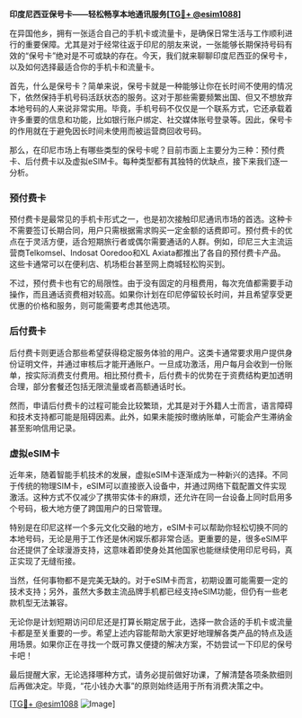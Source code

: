 **印度尼西亚保号卡——轻松畅享本地通讯服务[[TG💪+ @esim1088](https://t.me/s/esim1088)]**

在异国他乡，拥有一张适合自己的手机卡或流量卡，是确保日常生活与工作顺利进行的重要保障。尤其是对于经常往返于印尼的朋友来说，一张能够长期保持号码有效的“保号卡”绝对是不可或缺的存在。今天，我们就来聊聊印度尼西亚的保号卡，以及如何选择最适合你的手机卡和流量卡。

首先，什么是保号卡？简单来说，保号卡就是一种能够让你在长时间不使用的情况下，依然保持手机号码活跃状态的服务。这对于那些需要频繁出国、但又不想放弃本地号码的人来说非常实用。毕竟，手机号码不仅仅是一个联系方式，它还承载着许多重要的信息和功能，比如银行账户绑定、社交媒体账号登录等。因此，保号卡的作用就在于避免因长时间未使用而被运营商回收号码。

那么，在印尼市场上有哪些类型的保号卡呢？目前市面上主要分为三种：预付费卡、后付费卡以及虚拟eSIM卡。每种类型都有其独特的优缺点，接下来我们逐一分析。

### 预付费卡

预付费卡是最常见的手机卡形式之一，也是初次接触印尼通讯市场的首选。这种卡不需要签订长期合同，用户只需根据需求购买一定金额的话费即可。预付费卡的优点在于灵活方便，适合短期旅行者或偶尔需要通话的人群。例如，印尼三大主流运营商Telkomsel、Indosat Ooredoo和XL Axiata都推出了各自的预付费卡产品。这些卡通常可以在便利店、机场柜台甚至网上商城轻松购买到。

不过，预付费卡也有它的局限性。由于没有固定的月租费用，每次充值都需要手动操作，而且通话资费相对较高。如果你计划在印尼停留较长时间，并且希望享受更优惠的价格和服务，则可能需要考虑其他选项。

### 后付费卡

后付费卡则更适合那些希望获得稳定服务体验的用户。这类卡通常要求用户提供身份证明文件，并通过审核后才能开通账户。一旦成功激活，用户每月会收到一份账单，按实际消费支付费用。相比预付费卡，后付费卡的优势在于资费结构更加透明合理，部分套餐还包括无限流量或者高额通话时长。

然而，申请后付费卡的过程可能会比较繁琐，尤其是对于外籍人士而言，语言障碍和技术支持都可能是阻碍因素。此外，如果未能按时缴纳账单，可能会产生滞纳金甚至影响信用记录。

### 虚拟eSIM卡

近年来，随着智能手机技术的发展，虚拟eSIM卡逐渐成为一种新兴的选择。不同于传统的物理SIM卡，eSIM可以直接嵌入设备中，并通过网络下载配置文件实现激活。这种方式不仅减少了携带实体卡的麻烦，还允许在同一台设备上同时启用多个号码，极大地方便了跨国用户的日常管理。

特别是在印尼这样一个多元文化交融的地方，eSIM卡可以帮助你轻松切换不同的本地号码，无论是用于工作还是休闲娱乐都非常合适。更重要的是，很多eSIM平台还提供了全球漫游支持，这意味着即使身处其他国家也能继续使用印尼号码，真正实现了无缝衔接。

当然，任何事物都不是完美无缺的。对于eSIM卡而言，初期设置可能需要一定的技术支持；另外，虽然大多数主流品牌手机都已经支持eSIM功能，但仍有一些老款机型无法兼容。

无论你是计划短期访问印尼还是打算长期定居于此，选择一款合适的手机卡或流量卡都是至关重要的一步。希望上述内容能帮助大家更好地理解各类产品的特点及适用场景。如果你正在寻找一个既可靠又便捷的解决方案，不妨尝试一下印尼的保号卡吧！

最后提醒大家，无论选择哪种方式，请务必提前做好功课，了解清楚各项条款细则后再做决定。毕竟，“花小钱办大事”的原则始终适用于所有消费决策之中。

[[TG💪+ @esim1088](https://t.me/s/esim1088) ![Image](https://i.postimg.cc/4NQfJmqS/Snipaste-2025-05-13-00-14-12.png)]